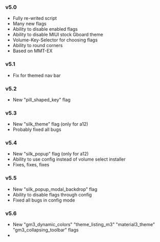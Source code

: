 ### v5.0 ###
- Fully re-writed script
- Many new flags
- Ability to disable enabled flags
- Ability to disable MIUI stock Gboard theme
- Volume-Key-Selector for choosing flags
- Ability to round corners
- Based on MMT-EX

### v5.1 ###
- Fix for themed nav bar

### v5.2 ###
- New "pill_shaped_key" flag

### v5.3 ###
- New "silk_theme" flag (only for a12)
- Probably fixed all bugs

### v5.4 ###
- New "silk_popup" flag (only for a12)
- Ability to use config instead of volume select installer
- Fixes, fixes, fixes

### v5.5 ###
- New "silk_popup_modal_backdrop" flag
- Ability to disable flags through config
- Fixed all bugs in config mode

### v5.6 ###
- New "gm3_dynamic_colors" "theme_listing_m3" "material3_theme" "gm3_collapsing_toolbar" flags
- 